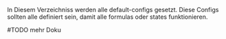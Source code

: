 In Diesem Verzeichniss werden alle default-configs gesetzt.
Diese Configs sollten alle definiert sein, damit alle formulas oder states  funktionieren.

#TODO  mehr Doku
